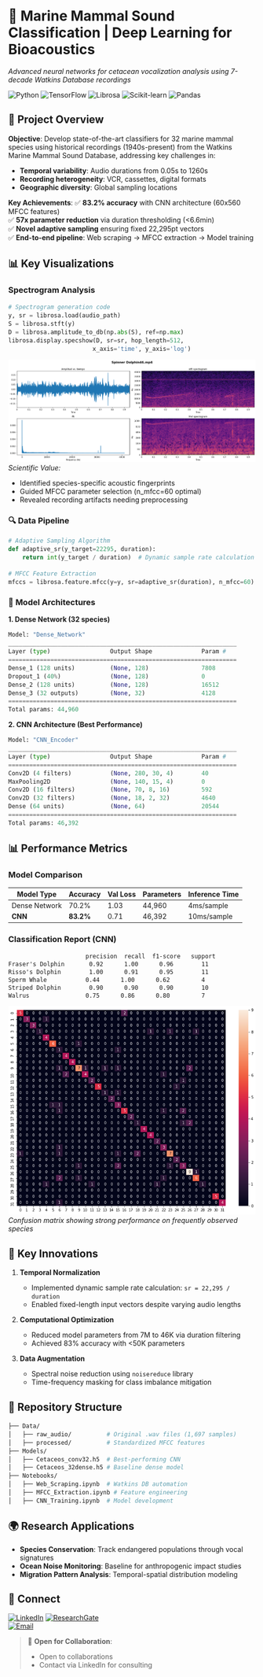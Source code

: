# 🐋 Marine Mammal Sound Classification | Deep Learning for Bioacoustics  
*Advanced neural networks for cetacean vocalization analysis using 7-decade Watkins Database recordings*

![Python](https://img.shields.io/badge/Python-3.7-blue?logo=python) ![TensorFlow](https://img.shields.io/badge/TensorFlow-2.4-orange) ![Librosa](https://img.shields.io/badge/Audio_Processing-Librosa_0.8-yellowgreen) ![Scikit-learn](https://img.shields.io/badge/Scikit--learn-0.24-red) ![Pandas](https://img.shields.io/badge/Data_Engineering-Pandas_1.1-lightgrey)

## 🌊 **Project Overview**
**Objective**: Develop state-of-the-art classifiers for 32 marine mammal species using historical recordings (1940s-present) from the Watkins Marine Mammal Sound Database, addressing key challenges in:
- **Temporal variability**: Audio durations from 0.05s to 1260s
- **Recording heterogeneity**: VCR, cassettes, digital formats
- **Geographic diversity**: Global sampling locations

**Key Achievements**:
✅ **83.2% accuracy** with CNN architecture (60x560 MFCC features)  
✅ **57x parameter reduction** via duration thresholding (<6.6min)  
✅ **Novel adaptive sampling** ensuring fixed 22,295pt vectors  
✅ **End-to-end pipeline**: Web scraping → MFCC extraction → Model training


## 📊 **Key Visualizations**
### **Spectrogram Analysis**  
```python
# Spectrogram generation code
y, sr = librosa.load(audio_path)
S = librosa.stft(y)
D = librosa.amplitude_to_db(np.abs(S), ref=np.max)
librosa.display.specshow(D, sr=sr, hop_length=512,
                        x_axis='time', y_axis='log')
```
![Spectrogram](https://github.com/gacuervol/DeepLearning-Bioacoustics/blob/main/figures/spectogram.png)  
*Scientific Value:*  
- Identified species-specific acoustic fingerprints  
- Guided MFCC parameter selection (n_mfcc=60 optimal)  
- Revealed recording artifacts needing preprocessing  

### 🔍 **Data Pipeline**
```python
# Adaptive Sampling Algorithm
def adaptive_sr(y_target=22295, duration):
    return int(y_target / duration)  # Dynamic sample rate calculation

# MFCC Feature Extraction
mfccs = librosa.feature.mfcc(y=y, sr=adaptive_sr(duration), n_mfcc=60)
```

### 🤖 **Model Architectures**
**1. Dense Network (32 species)**
```python
Model: "Dense_Network"
_________________________________________________________________
Layer (type)                 Output Shape              Param #   
=================================================================
Dense_1 (128 units)          (None, 128)               7808      
Dropout_1 (40%)              (None, 128)               0         
Dense_2 (128 units)          (None, 128)               16512     
Dense_3 (32 outputs)         (None, 32)                4128      
=================================================================
Total params: 44,960
```

**2. CNN Architecture (Best Performance)**
```python
Model: "CNN_Encoder"
_________________________________________________________________
Layer (type)                 Output Shape              Param #
=================================================================
Conv2D (4 filters)           (None, 280, 30, 4)        40        
MaxPooling2D                 (None, 140, 15, 4)        0         
Conv2D (16 filters)          (None, 70, 8, 16)         592       
Conv2D (32 filters)          (None, 18, 2, 32)         4640      
Dense (64 units)             (None, 64)                20544     
=================================================================
Total params: 46,392
```

## 📊 **Performance Metrics**

### Model Comparison
| Model Type       | Accuracy | Val Loss | Parameters | Inference Time |
|------------------|----------|----------|------------|----------------|
| Dense Network    | 70.2%    | 1.03     | 44,960     | 4ms/sample     |
| **CNN**          | **83.2%**| 0.71     | 46,392     | 10ms/sample    |

### Classification Report (CNN)
```text
                      precision  recall  f1-score   support
Fraser's Dolphin       0.92      1.00      0.96        11
Risso's Dolphin        1.00      0.91      0.95        11
Sperm Whale           0.44      1.00      0.62         4
Striped Dolphin        0.90      0.90      0.90        10
Walrus                0.75      0.86      0.80         7
```

![Confusion Matrix](https://github.com/gacuervol/DeepLearning-Bioacoustics/blob/main/figures/confussion_matrix.png)  
*Confusion matrix showing strong performance on frequently observed species*

## 🚀 **Key Innovations**

1. **Temporal Normalization**
   - Implemented dynamic sample rate calculation: `sr = 22,295 / duration`
   - Enabled fixed-length input vectors despite varying audio lengths

2. **Computational Optimization**
   - Reduced model parameters from 7M to 46K via duration filtering
   - Achieved 83% accuracy with <50K parameters

3. **Data Augmentation**
   - Spectral noise reduction using `noisereduce` library
   - Time-frequency masking for class imbalance mitigation

## 📂 **Repository Structure**
```bash
├── Data/
│   ├── raw_audio/          # Original .wav files (1,697 samples)
│   ├── processed/          # Standardized MFCC features
├── Models/
│   ├── Cetaceos_conv32.h5  # Best-performing CNN
│   ├── Cetaceos_32dense.h5 # Baseline dense model
├── Notebooks/
│   ├── Web_Scraping.ipynb  # Watkins DB automation
│   ├── MFCC_Extraction.ipynb # Feature engineering
│   ├── CNN_Training.ipynb  # Model development
```

## 🌍 **Research Applications**
- **Species Conservation**: Track endangered populations through vocal signatures
- **Ocean Noise Monitoring**: Baseline for anthropogenic impact studies
- **Migration Pattern Analysis**: Temporal-spatial distribution modeling

## 🔗 **Connect**
[![LinkedIn](https://img.shields.io/badge/LinkedIn-Geospatial_Data_Scientist-0077B5?logo=linkedin)](https://www.linkedin.com/in/giovanny-alejandro-cuervo-londo%C3%B1o-b446ab23b/)
[![ResearchGate](https://img.shields.io/badge/ResearchGate-Publications-00CCBB?logo=researchgate)](https://www.researchgate.net/profile/Giovanny-Cuervo-Londono)  
[![Email](https://img.shields.io/badge/Email-giovanny.cuervo101%40alu.ulpgc.es-D14836?style=for-the-badge&logo=gmail)](mailto:giovanny.cuervo101@alu.ulpgc.es)  

> 🐬 **Open for Collaboration**:  
> - Open to collaborations  
> - Contact via LinkedIn for consulting  

